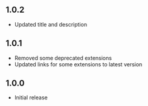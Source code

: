 ## 1.0.2

- Updated title and description

## 1.0.1

- Removed some deprecated extensions
- Updated links for some extensions to latest version

## 1.0.0

- Initial release
